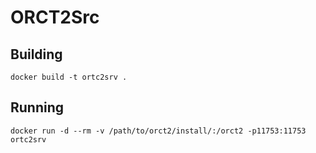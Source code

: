 # ORCT2Src

## Building
```
docker build -t ortc2srv .
```

## Running
```
docker run -d --rm -v /path/to/orct2/install/:/orct2 -p11753:11753 ortc2srv
```